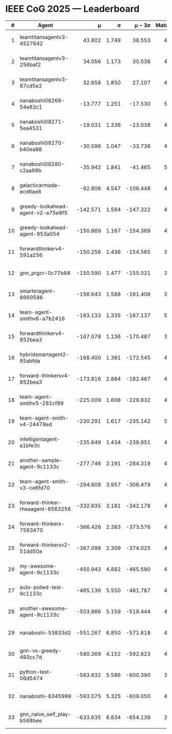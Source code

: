 # IEEE CoG 2025 — Leaderboard

| # | Agent | μ | σ | μ − 3σ | Matches | Updated |
|---:|---|---:|---:|---:|---:|---|
| 1 | teamtitansagentv3-4527642 | 43.802 | 1.749 | 38.553 | 4356 | 2025-09-02 04:20 |
| 2 | teamtitansagentv3-256baf2 | 34.056 | 1.173 | 30.538 | 4614 | 2025-09-02 04:20 |
| 3 | teamtitansagentv3-87cd5e2 | 32.658 | 1.850 | 27.107 | 4818 | 2025-09-02 04:20 |
| 4 | nanaboshi08268-54e82c1 | -13.777 | 1.251 | -17.530 | 5080 | 2025-09-02 04:20 |
| 5 | nanaboshi08271-5ea4531 | -19.031 | 1.336 | -23.038 | 4840 | 2025-09-02 04:20 |
| 6 | nanaboshi08270-b40ea88 | -30.596 | 1.047 | -33.736 | 4900 | 2025-09-02 04:20 |
| 7 | nanaboshi08280-c2aa68b | -35.942 | 1.841 | -41.465 | 5120 | 2025-09-02 04:20 |
| 8 | galacticarmada-ecd6ae8 | -92.806 | 4.547 | -106.448 | 4600 | 2025-09-02 04:20 |
| 9 | greedy-lookahead-agent-v2-e75e8f5 | -142.571 | 1.584 | -147.322 | 4970 | 2025-09-02 04:20 |
| 10 | greedy-lookahead-agent-953a054 | -150.869 | 1.167 | -154.369 | 4970 | 2025-09-02 04:20 |
| 11 | forwardthinkerv4-591a256 | -150.256 | 1.436 | -154.565 | 3883 | 2025-09-02 04:20 |
| 12 | gnn_prgcr-0c77b88 | -150.590 | 1.477 | -155.021 | 3780 | 2025-09-02 04:20 |
| 13 | smarteragent-8660586 | -156.643 | 1.588 | -161.408 | 3792 | 2025-09-02 04:20 |
| 14 | team-agent-smithv6-a7b2416 | -163.133 | 1.335 | -167.137 | 5040 | 2025-09-02 04:20 |
| 15 | forwardthinkerv4-852bea3 | -167.078 | 1.136 | -170.487 | 3827 | 2025-09-02 04:20 |
| 16 | hybridsmartagent2-85abfda | -168.400 | 1.381 | -172.545 | 4030 | 2025-09-02 04:20 |
| 17 | forward-thinkersv4-852bea3 | -173.816 | 2.884 | -182.467 | 4067 | 2025-09-02 04:20 |
| 18 | team-agent-smithv5-281cf89 | -225.009 | 1.608 | -229.832 | 4740 | 2025-09-02 04:20 |
| 19 | team-agent-smith-v4-24478ed | -230.291 | 1.617 | -235.142 | 5240 | 2025-09-02 04:20 |
| 20 | intelligentagent-a1bfe3c | -235.649 | 1.434 | -239.951 | 4349 | 2025-09-02 04:20 |
| 21 | another-sample-agent-9c1133c | -277.746 | 2.191 | -284.319 | 4960 | 2025-09-02 04:20 |
| 22 | team-agent-smith-v3-ce6fd70 | -294.608 | 3.957 | -306.479 | 4740 | 2025-09-02 04:20 |
| 23 | forward-thinker-rheaagent-6563256 | -332.635 | 3.181 | -342.178 | 4888 | 2025-09-02 04:20 |
| 24 | forward-thinkers-7583470 | -366.426 | 2.383 | -373.576 | 4819 | 2025-09-02 04:20 |
| 25 | forward-thinkersv2-51dd50a | -367.098 | 2.309 | -374.025 | 4527 | 2025-09-02 04:20 |
| 26 | my-awesome-agent-9c1133c | -450.943 | 4.882 | -465.590 | 4680 | 2025-09-02 04:20 |
| 27 | auto-polled-test-9c1133c | -465.136 | 5.550 | -481.787 | 4760 | 2025-09-02 04:20 |
| 28 | another-awesome-agent-9c1133c | -503.966 | 5.159 | -519.444 | 4880 | 2025-09-02 04:20 |
| 29 | nanaboshi-53833d2 | -551.267 | 6.850 | -571.818 | 4140 | 2025-09-02 04:20 |
| 30 | gnn-vs-greedy-493cc7d | -580.369 | 4.152 | -592.823 | 4180 | 2025-09-02 04:20 |
| 31 | python-test-06d5474 | -583.632 | 5.586 | -600.390 | 3640 | 2025-09-02 04:20 |
| 32 | nanaboshi-8345999 | -593.075 | 5.325 | -609.050 | 4380 | 2025-09-02 04:20 |
| 33 | gnn_naive_self_play-b568bee | -633.635 | 6.834 | -654.139 | 3340 | 2025-09-02 04:20 |
